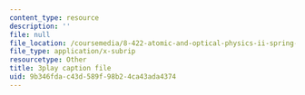 ```yaml
---
content_type: resource
description: ''
file: null
file_location: /coursemedia/8-422-atomic-and-optical-physics-ii-spring-2013/9b346fdac43d589f98b24ca43ada4374_O_zjGYvP4Ps.vtt
file_type: application/x-subrip
resourcetype: Other
title: 3play caption file
uid: 9b346fda-c43d-589f-98b2-4ca43ada4374
---
```

